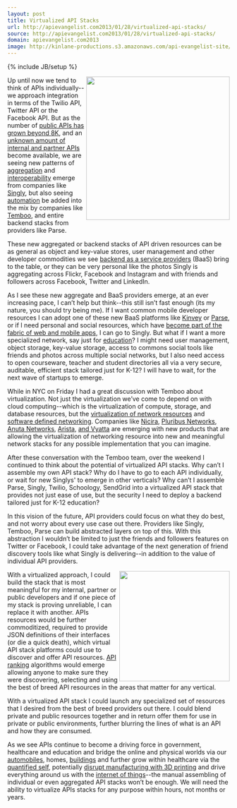 ```yaml
---
layout: post
title: Virtualized API Stacks
url: http://apievangelist.com2013/01/28/virtualized-api-stacks/
source: http://apievangelist.com2013/01/28/virtualized-api-stacks/
domain: apievangelist.com2013
image: http://kinlane-productions.s3.amazonaws.com/api-evangelist-site/blog/Virtualized-API-Stacks.png
---
```

{% include JB/setup %}<p>
     <img src="https://s3.amazonaws.com/kinlane-productions/api-evangelist/Virtualized-API-Stacks.png"  width="325" align="right" />
</p>
<p>
     Up until now we tend to think of APIs individually--we approach integration in terms of the Twilio API, Twitter API or the Facebook API. But as the number of <a href="http://www.programmableweb.com/apis/directory">public APIs has grown beyond 8K</a>, and an <a title="unknown amount of internal and partner APIs" href="/2013/01/24/estimating-the-number-of-non-public-apis/">unknown amount of internal and partner APIs</a> become available, we are seeing new patterns of <a title="aggregation" href="/trends/aggregation.php">aggregation</a> and <a title="interoperability" href="/trends/interoperability.php">interoperability</a> emerge from companies like <a title="Singly" href="http://singly.com">Singly</a>, but also seeing <a title="automation" href="/trends/automation.php">automation</a> be added into the mix by companies like <a title="Temboo" href="http://temboo.com">Temboo</a>, and entire backend stacks from providers like Parse.
</p>
<p>
     These new aggregated or backend stacks of API driven resources can be as general as object and key-value stores, user management and other developer commodities we see <a title="backend as a service" href="/trends/baas.php">backend as a service providers</a> (BaaS) bring to the table, or they can be very personal like the photos Singly is aggregating across Flickr, Facebook and Instagram and with friends and followers across Facebook, Twitter and LinkedIn.
</p>
<p>
     As I see these new aggregate and BaaS providers emerge, at an ever increasing pace, I can’t help but think--this still isn’t fast enough (its my nature, you should try being me). If I want common mobile developer resources I can adopt one of these new BaaS platforms like <a href="http://kinvey.com">Kinvey</a> or <a title="Parse" href="http://parse.com">Parse</a>, or if I need personal and social resources, which have <a title="fabric of mobile and web apps" href="http://blog.apievangelist.com/2012/11/13/the-api-fabric-for-next-generation-of-apps/">become part of the fabric of web and mobile apps</a>, I can go to Singly. But what if I want a more specialized network, say just for <a title="education" href="http://hackeducation.com">education</a>? I might need user management, object storage, key-value storage, access to commons social tools like friends and photos across multiple social networks, but I also need access to open courseware, teacher and student directories all via a very secure, auditable, efficient stack tailored just for K-12? I will have to wait, for the next wave of startups to emerge.
</p>
<p>
     While in NYC on Friday I had a great discussion with Temboo about virtualization. Not just the virtualization we’ve come to depend on with cloud computing--which is the virtualization of compute, storage, and database resources, but the <a title="virtualization of network resources" href="http://en.wikipedia.org/wiki/Network_virtualization">virtualization of network resources</a> and <a title="software defined networking" href="http://en.wikipedia.org/wiki/Software-defined_networking">software defined networking</a>. Companies like <a href="http://nicira.com/">Nicira</a>, <a href="http://www.pluribusnetworks.com/">Pluribus Networks</a>, <a href="http://www.anutanetworks.com/">Anuta Networks</a>, <a href="http://www.aristanetworks.com/en/solutions/network-virtualization">Arista</a>, <a href="http://www.vyatta.com/solutions/virtual">and Vyatta</a> are emerging with new products that are allowing the virtualization of networking resource into new and meaningful network stacks for any possible implementation that you can imagine.
</p>
<p>
     After these conversation with the Temboo team, over the weekend I continued to think about the potential of virtualized API stacks. Why can’t I assemble my own API stack? Why do I have to go to each API individually, or wait for new Singlys' to emerge in other verticals? Why can’t I assemble Parse, Singly, Twilio, Schoology, SendGrid into a virtualized API stack that provides not just ease of use, but the security I need to deploy a backend tailored just for K-12 education?
</p>
<p>
     In this vision of the future, API providers could focus on what they do best, and not worry about every use case out there. Providers like Singly, Temboo, Parse can build abstracted layers on top of this. With this abstraction I wouldn’t be limited to just the friends and followers features on Twitter or Facebook, I could take advantage of the next generation of friend discovery tools like what Singly is delivering--in addition to the value of individual API providers.
</p>
<p>
     <img src="https://s3.amazonaws.com/kinlane-productions/api-evangelist/trends/interoperability-trends.png"  width="250" align="right" />
</p>
<p>
     With a virtualized approach, I could build the stack that is most meaningful for my internal, partner or public developers and if one piece of my stack is proving unreliable, I can replace it with another. APIs resources would be further commoditized, required to provide JSON definitions of their interfaces (or die a quick death), which virtual API stack platforms could use to discover and offer API resources. <a title="API Ranking" href="http://theapistack.com/ranking.html">API ranking</a> algorithms would emerge allowing anyone to make sure they were discovering, selecting and using the best of breed API resources in the areas that matter for any vertical.
</p>
<p>
     With a virtualized API stack I could launch any specialized set of resources that I desired from the best of breed providers out there. I could blend private and public resources together and in return offer them for use in private or public environments, further blurring the lines of what is an API and how they are consumed.
</p>
<p>
     As we see APIs continue to become a driving force in government, healthcare and education and bridge the online and physical worlds via our <a title="automobiles" href="http://blog.apievangelist.com/trends/automobiles.php">automobiles</a>, homes, <a title="buildings" href="http://blog.apievangelist.com/trends/buildings.php">buildings</a> and further grow within healthcare via the <a title="quanitfied self" href="http://blog.apievangelist.com/trends/quantified-self.php">quantified self</a>, potentially <a title="disrupt manufacturing with 3D printing" href="http://blog.apievangelist.com/trends/3d-printing.php">disrupt manufacturing with 3D printing</a> and drive everything around us with the <a title="internet of things" href="http://blog.apievangelist.com/trends/internet-of-things.php">internet of things</a>--the manual assembling of individual or even aggregated API stacks won’t be enough. We will need the ability to virtualize APIs stacks for any purpose within hours, not months or years.
</p>

